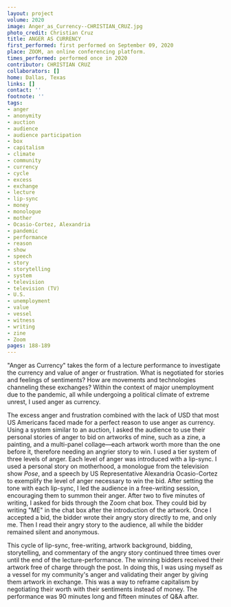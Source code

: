 ```yaml
---
layout: project
volume: 2020
image: Anger_as_Currency--CHRISTIAN_CRUZ.jpg
photo_credit: Christian Cruz
title: ANGER AS CURRENCY
first_performed: first performed on September 09, 2020
place: ZOOM, an online conferencing platform.
times_performed: performed once in 2020
contributor: CHRISTIAN CRUZ
collaborators: []
home: Dallas, Texas
links: []
contact: ''
footnote: ''
tags:
- anger
- anonymity
- auction
- audience
- audience participation
- box
- capitalism
- climate
- community
- currency
- cycle
- excess
- exchange
- lecture
- lip-sync
- money
- monologue
- mother
- Ocasio-Cortez, Alexandria
- pandemic
- performance
- reason
- show
- speech
- story
- storytelling
- system
- television
- television (TV)
- U.S.
- unemployment
- value
- vessel
- witness
- writing
- zine
- Zoom
pages: 188-189
---
```


"Anger as Currency" takes the form of a lecture performance to investigate the currency and value of anger or frustration. What is negotiated for stories and feelings of sentiments? How are movements and technologies channeling these exchanges? Within the context of major unemployment due to the pandemic, all while undergoing a political climate of extreme unrest, I used anger as currency. 

The excess anger and frustration combined with the lack of USD that most US Americans faced made for a perfect reason to use anger as currency. Using a system similar to an auction, I asked the audience to use their personal stories of anger to bid on artworks of mine, such as a zine, a painting, and a multi-panel collage—each artwork worth more than the one before it, therefore needing an angrier story to win. I used a tier system of three levels of anger. Each level of anger was introduced with a lip-sync. I used a personal story on motherhood, a monologue from the television show *Pose*, and a speech by US Representative Alexandria Ocasio-Cortez to exemplify the level of anger necessary to win the bid. After setting the tone with each lip-sync, I led the audience in a free-writing session, encouraging them to summon their anger. After two to five minutes of writing, I asked for bids through the Zoom chat box. They could bid by writing "ME" in the chat box after the introduction of the artwork. Once I accepted a bid, the bidder wrote their angry story directly to me, and only me. Then I read their angry story to the audience, all while the bidder remained silent and anonymous. 

This cycle of lip-sync, free-writing, artwork background, bidding, storytelling, and commentary of the angry story continued three times over until the end of the lecture-performance. The winning bidders received their artwork free of charge through the post. In doing this, I was using myself as a vessel for my community's anger and validating their anger by giving them artwork in exchange. This was a way to reframe capitalism by negotiating their worth with their sentiments instead of money. The performance was 90 minutes long and fifteen minutes of Q&amp;A after.